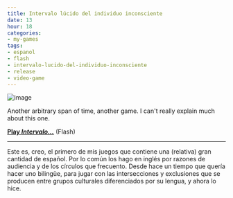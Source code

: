 ```yaml
---
title: Intervalo lúcido del individuo inconsciente
date: 13
hour: 18
categories:
- my-games
tags:
- espanol
- flash
- intervalo-lucido-del-individuo-inconsciente
- release
- video-game
---
```


![image](http://blog.agj.cl/wp-content/uploads/2010/10/therapyscreenwide.png "Intervalo... screenshot")

Another arbitrary span of time, another game. I can't really explain much about this one.

[**Play _Intervalo..._**](http://www.agj.cl/files/games/intervalo/) (Flash)

---

<!-- language -->

Este es, creo, el primero de mis juegos que contiene una (relativa) gran cantidad de español. Por lo común los hago en inglés por razones de audiencia y de los círculos que frecuento. Desde hace un tiempo que quería hacer uno bilingüe, para jugar con las intersecciones y exclusiones que se producen entre grupos culturales diferenciados por su lengua, y ahora lo hice.
